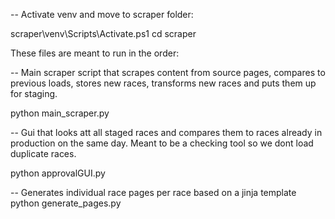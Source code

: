 -- Activate venv and move to scraper folder:

scraper\venv\Scripts\Activate.ps1
cd scraper

These files are meant to run in the order:

-- Main scraper script that scrapes content from source pages, compares to previous loads, stores new races, transforms new races and puts them up for staging.

python main_scraper.py

-- Gui that looks att all staged races and compares them to races already in production on the same day. Meant to be a checking tool so we dont load duplicate races.

python approvalGUI.py

-- Generates individual race pages per race based on a jinja template
python generate_pages.py
